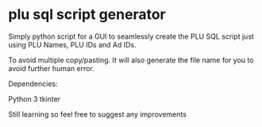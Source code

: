 # plu sql script generator

Simply python script for a GUI to seamlessly create the PLU SQL script just using PLU Names, PLU IDs and Ad IDs.

To avoid multiple copy/pasting. It will also generate the file name for you to avoid further human error.


Dependencies:

Python 3
tkinter

Still learning so feel free to suggest any improvements
